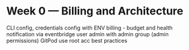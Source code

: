 # Week 0 — Billing and Architecture

CLI config, credentials config with ENV
billing - budget and health notification via eventbridge
user admin with admin group (admin permissions)
GitPod use
root acc best practices